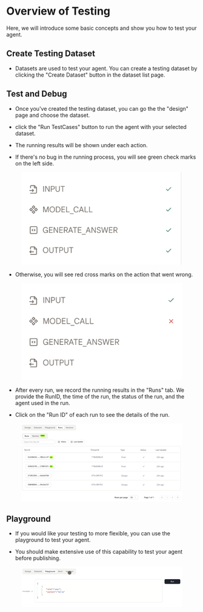 # Overview of Testing

Here, we will introduce some basic concepts and show you how to test your agent.

## Create Testing Dataset

* Datasets are used to test your agent. You can create a testing dataset by clicking the "Create Dataset" button in the dataset list page.

## Test and Debug

* Once you've created the testing dataset, you can go the the "design" page and choose the dataset.

* click the "Run TestCases" button to run the agent with your selected dataset.

* The running results will be shown under each action. 

* If there's no bug in the running process, you will see green check marks on the left side. 

<figure><img src="../../images/no-bug.png" alt=""></figure>

* Otherwise, you will see red cross marks on the action that went wrong.

<figure><img src="../../images/bug.png" alt=""></figure>

* After every run, we record the running results in the "Runs" tab. We provide the RunID, the time of the run, the status of the run, and the agent used in the run.

* Click on the "Run ID" of each run to see the details of the run.

<figure><img src="../../images/runs.png" alt=""></figure>

## Playground

* If you would like your testing to more flexible, you can use the playground to test your agent. 

* You should make extensive use of this capability to test your agent before publishing.

<figure><img src="../../images/playground.png" alt=""></figure>

